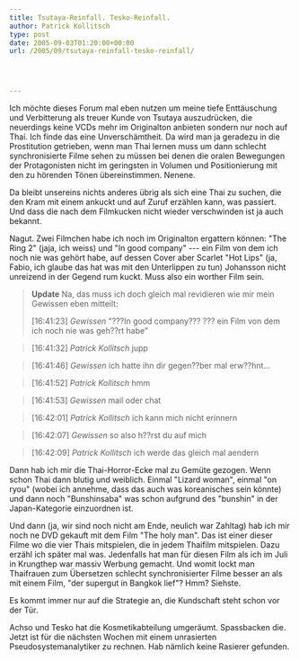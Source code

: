 ```yaml
---
title: Tsutaya-Reinfall. Tesko-Reinfall.
author: Patrick Kollitsch
type: post
date: 2005-09-03T01:20:00+00:00
url: /2005/09/tsutaya-reinfall-tesko-reinfall/




---
```

Ich möchte dieses Forum mal eben nutzen um meine tiefe Enttäuschung und Verbitterung als treuer Kunde von Tsutaya auszudrücken, die neuerdings keine VCDs mehr im Originalton anbieten sondern nur noch auf Thai. Ich finde das eine Unverschämtheit. Da wird man ja geradezu in die Prostitution getrieben, wenn man Thai lernen muss um dann schlecht synchronisierte Filme sehen zu müssen bei denen die oralen Bewegungen der Protagonisten nicht im geringsten in Volumen und Positionierung mit den zu hörenden Tönen übereinstimmen. Nenene. 

Da bleibt unsereins nichts anderes übrig als sich eine Thai zu suchen, die den Kram mit einem ankuckt und auf Zuruf erzählen kann, was passiert. Und dass die nach dem Filmkucken nicht wieder verschwinden ist ja auch bekannt. 

Nagut. Zwei Filmchen habe ich noch im Originalton ergattern können: "The Ring 2" (jaja, ich weiss) und "In good company" --- ein Film von dem ich noch nie was gehört habe, auf dessen Cover aber Scarlet "Hot Lips" (ja, Fabio, ich glaube das hat was mit den Unterlippen zu tun) Johansson nicht unreizend in der Gegend rum kuckt. Muss also ein worther Film sein.

> **Update** Na, das muss ich doch gleich mal revidieren wie mir mein Gewissen eben mitteilt:
> 
> [16:41:23] _Gewissen_ "???In good company??? ??? ein Film von dem ich noch nie was geh??rt habe"
  
> [16:41:32] _Patrick Kollitsch_ jupp
  
> [16:41:46] _Gewissen_ ich hatte ihn dir gegen??ber mal erw??hnt...
  
> [16:41:52] _Patrick Kollitsch_ hmm
  
> [16:41:53] _Gewissen_ mail oder chat
  
> [16:42:01] _Patrick Kollitsch_ ich kann mich nicht erinnern
  
> [16:42:07] _Gewissen_ so also h??rst du auf mich
  
> [16:42:09] _Patrick Kollitsch_ ich werde das gleich mal aendern

Dann hab ich mir die Thai-Horror-Ecke mal zu Gemüte gezogen. Wenn schon Thai dann blutig und weiblich. Einmal "Lizard woman", einmal "on ryou" (wobei ich annehme, dass das auch was koreanisches sein könnte) und dann noch "Bunshinsaba" was schon aufgrund des "bunshin" in der Japan-Kategorie einzuordnen ist. 

Und dann (ja, wir sind noch nicht am Ende, neulich war Zahltag) hab ich mir noch ne DVD gekauft mit dem Film "The holy man". Das ist einer dieser Filme wo die vier Thais mitspielen, die in jedem Thaifilm mitspielen. Dazu erzähl ich später mal was. Jedenfalls hat man für diesen Film als ich im Juli in Krungthep war massiv Werbung gemacht. Und womit lockt man Thaifrauen zum Übersetzen schlecht synchronisierter Filme besser an als mit einem Film, "der supergut in Bangkok lief"? Hmm? Siehste.

Es kommt immer nur auf die Strategie an, die Kundschaft steht schon vor der Tür.

Achso und Tesko hat die Kosmetikabteilung umgeräumt. Spassbacken die. Jetzt ist für die nächsten Wochen mit einem unrasierten Pseudosystemanalytiker zu rechnen. Hab nämlich keine Rasierer gefunden.
